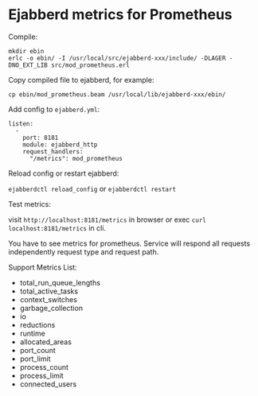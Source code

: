 # Ejabberd metrics for Prometheus

Compile:

    mkdir ebin
    erlc -o ebin/ -I /usr/local/src/ejabberd-xxx/include/ -DLAGER -DNO_EXT_LIB src/mod_prometheus.erl

Copy compiled file to ejabberd, for example:

    cp ebin/mod_prometheus.beam /usr/local/lib/ejabberd-xxx/ebin/

Add config to `ejabberd.yml`:

    listen:
      -
        port: 8181
        module: ejabberd_http
        request_handlers:
          "/metrics": mod_prometheus

Reload config or restart ejabberd:

  `ejabberdctl reload_config` or `ejabberdctl restart` 
  
Test metrics:

  visit `http://localhost:8181/metrics` in browser or exec `curl localhost:8181/metrics` in cli.

You have to see metrics for prometheus.
Service will respond all requests independently request type and request path.

Support Metrics List:

* total_run_queue_lengths
* total_active_tasks
* context_switches
* garbage_collection
* io
* reductions
* runtime
* allocated_areas
* port_count
* port_limit
* process_count
* process_limit
* connected_users